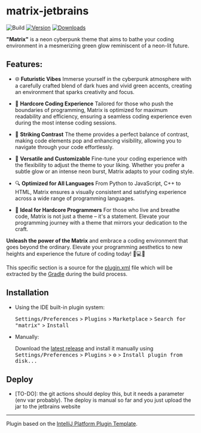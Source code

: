 # matrix-jetbrains

![Build](https://github.com/techhuntstudio/matrix-jetbrains/workflows/Build/badge.svg)
[![Version](https://img.shields.io/jetbrains/plugin/v/23426-matrix.svg)](https://plugins.jetbrains.com/plugin/23426-matrix)
[![Downloads](https://img.shields.io/jetbrains/plugin/d/23426-matrix.svg)](https://plugins.jetbrains.com/plugin/23426-matrix)

<!-- Plugin description -->
**"Matrix"** is a neon cyberpunk theme that aims to bathe your coding environment in a mesmerizing green glow reminiscent of a neon-lit future.

## Features:

- 🌐 **Futuristic Vibes** Immerse yourself in the cyberpunk atmosphere with a carefully crafted blend of dark hues and vivid green accents, creating an environment that sparks creativity and focus.

- 🚀 **Hardcore Coding Experience** Tailored for those who push the boundaries of programming, Matrix is optimized for maximum readability and efficiency, ensuring a seamless coding experience even during the most intense coding sessions.

- 🎨 **Striking Contrast** The theme provides a perfect balance of contrast, making code elements pop and enhancing visibility, allowing you to navigate through your code effortlessly.

- 🔧 **Versatile and Customizable** Fine-tune your coding experience with the flexibility to adjust the theme to your liking. Whether you prefer a subtle glow or an intense neon burst, Matrix adapts to your coding style.

- 🔍 **Optimized for All Languages** From Python to JavaScript, C++ to HTML, Matrix ensures a visually consistent and satisfying experience across a wide range of programming languages.

- 💼 **Ideal for Hardcore Programmers** For those who live and breathe code, Matrix is not just a theme – it's a statement. Elevate your programming journey with a theme that mirrors your dedication to the craft.

**Unleash the power of the Matrix** and embrace a coding environment that goes beyond the ordinary. Elevate your programming aesthetics to new heights and experience the future of coding today! 🚀💻✨

<!-- Plugin description end -->

This specific section is a source for the [plugin.xml](/src/main/resources/META-INF/plugin.xml) file which will be extracted by the [Gradle](/build.gradle.kts) during the build process.

## Installation

- Using the IDE built-in plugin system:
  
  <kbd>Settings/Preferences</kbd> > <kbd>Plugins</kbd> > <kbd>Marketplace</kbd> > <kbd>Search for "matrix"</kbd> >
  <kbd>Install</kbd>
  
- Manually:

  Download the [latest release](https://github.com/techhuntstudio/matrix-jetbrains/releases/latest) and install it manually using
  <kbd>Settings/Preferences</kbd> > <kbd>Plugins</kbd> > <kbd>⚙️</kbd> > <kbd>Install plugin from disk...</kbd>

## Deploy
- [TO-DO]: the git actions should deploy this, but it needs a parameter (env var probably). The deploy is manual so far and you just upload the jar to the jetbrains website
---
Plugin based on the [IntelliJ Platform Plugin Template][template].

[template]: https://github.com/JetBrains/intellij-platform-plugin-template
[docs:plugin-description]: https://plugins.jetbrains.com/docs/intellij/plugin-user-experience.html#plugin-description-and-presentation
